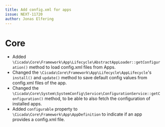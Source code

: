 ```yaml
---
title: Add config.xml for apps
issue: NEXT-11720
author: Jonas Elfering
---
```

# Core
* Added `\Cicada\Core\Framework\App\Lifecycle\AbstractAppLoader::getConfiguration()` method to load config.xml files from Apps.
* Changed the `\Cicada\Core\Framework\App\Lifecycle\AppLifecycle`'s `install()` and `update()` method to save default config values from config.xml files of the app.
* Changed the `\Cicada\Core\System\SystemConfig\Service\ConfigurationService::getConfiguration()` method, to be able to also fetch the configuration of installed apps.
* Added `configurable` property to `\Cicada\Core\Framework\App\AppDefinition` to indicate if an app provides a config.xml file.
